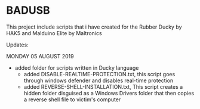 # BADUSB
This project include scripts that i have created for the Rubber Ducky by HAK5 and Malduino Elite by Maltronics

Updates:

MONDAY 05 AUGUST 2019
 - added folder for scripts written in Ducky language
    - added DISABLE-REALTIME-PROTECTION.txt, this script goes through windows defender and disables real-time protection
    - added REVERSE-SHELL-INSTALLATION.txt, This script creates a hidden folder disguised as a Windows Drivers folder that then copies a reverse shell       file to victim's computer
    
